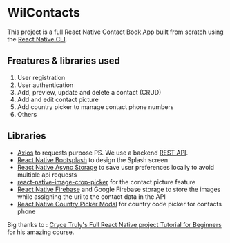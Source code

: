 # WilContacts

This project is a full React Native Contact Book App built from scratch using the [React Native CLI](https://reactnative.dev/docs/environment-setup).

## Freatures & libraries used

1. User registration
2. User authentication
3. Add, preview, update and delete a contact (CRUD)
4. Add and edit contact picture
5. Add country picker to manage  contact phone numbers
6. Others

## Libraries
- [Axios](https://www.npmjs.com/package/axios) to requests purpose 
PS. We use a backend [REST API](https://truly-contacts.herokuapp.com/api).
- [React Native Bootsplash](https://github.com/zoontek/react-native-bootsplash) to design the Splash screen
- [React Native Async Storage](https://github.com/react-native-async-storage/async-storage) to save user preferences locally to avoid multiple api requests
- [react-native-image-crop-picker](https://github.com/ivpusic/react-native-image-crop-picker) for the contact picture feature
- [React Native Firebase](https://rnfirebase.io) and Google Firebase storage to store the images while assigning the uri to the contact data in the API
- [React Native Country Picker Modal](https://github.com/xcarpentier/react-native-country-picker-modal) for country code picker for contacts phone 


Big thanks to : [Cryce Truly's Full React Native project Tutorial for Beginners](https://www.youtube.com/watch?v=npe3Wf4tpSg&t=36029s) for his amazing course.
